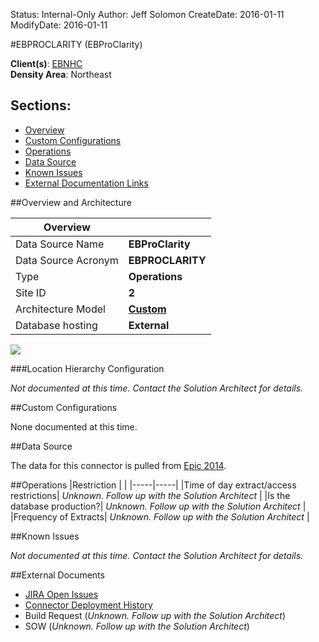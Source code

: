 Status: Internal-Only
Author: Jeff Solomon
CreateDate: 2016-01-11
ModifyDate: 2016-01-11


#EBPROCLARITY (EBProClarity)

**Client(s)**: [EBNHC](../EBNHC.md)  
**Density Area**: Northeast   

## Sections:
* [Overview](#overview-and-architecture)
* [Custom Configurations](#custom-configurations)
* [Operations](#operations)
* [Data Source](#data-source)
* [Known Issues](#known-issues)
* [External Documentation Links](#external-documents)

##Overview and Architecture

| Overview ||
|-----|-----|
| Data Source Name| **EBProClarity** |
| Data Source Acronym| **EBPROCLARITY** |
| Type | **Operations** |
| Site ID | **2** |
| Architecture Model | [**Custom**](../../Tech_Delivery/Standard-Implementations/Custom.md)|
| Database hosting | **External** |


<a href="../../../img/Connector-Custom.png">![](../../img/Connector-Custom.png)</a>



###Location Hierarchy Configuration

*Not documented at this time. Contact the Solution Architect for details.*

##Custom Configurations

None documented at this time. 

##Data Source

The data for this connector is pulled from [Epic 2014](../../Tech_Delivery/EHR-Documentation/Epic.md).

##Operations
|Restriction | |
|-----|-----|
|Time of day extract/access restrictions| *Unknown. Follow up with the Solution Architect* |
|Is the database production?| *Unknown. Follow up with the Solution Architect*  |
|Frequency of Extracts| *Unknown. Follow up with the Solution Architect*  |

##Known Issues

*Not documented at this time. Contact the Solution Architect for details.*

##External Documents
- [JIRA Open Issues](https://jira.arcadiasolutions.com/issues/?jql=(labels%20%3D%20EBPROCLARITY%20or%20%22Data%20Source%20Acronym%22%20~%20EBPROCLARITY)%20and%20status%20!%3D%20Closed)
- [Connector Deployment History](https://github.com/arcadia/qdw/wiki/connector-version)
- Build Request (*Unknown. Follow up with the Solution Architect*)
- SOW (*Unknown. Follow up with the Solution Architect*)